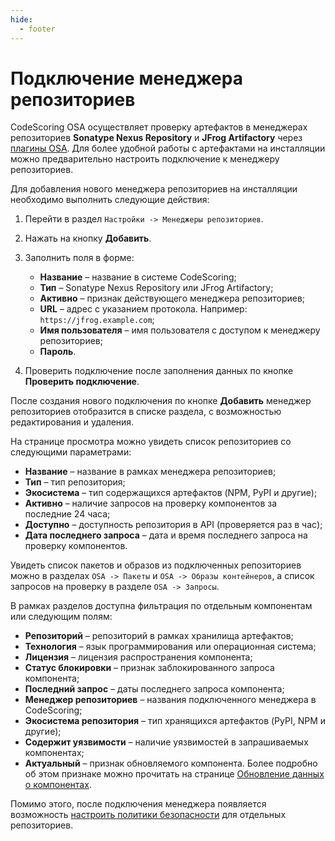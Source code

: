 ```yaml
---
hide:
  - footer
---
```


# Подключение менеджера репозиториев

CodeScoring OSA осуществляет проверку артефактов в менеджерах репозиториев **Sonatype Nexus Repository** и **JFrog Artifactory** через [плагины OSA](/osa). Для более удобной работы с артефактами на инсталляции можно предварительно настроить подключение к менеджеру репозиториев.

Для добавления нового менеджера репозиториев на инсталляции необходимо выполнить следующие действия:

1. Перейти в раздел `Настройки -> Менеджеры репозиториев`.
2. Нажать на кнопку **Добавить**.
3. Заполнить поля в форме:

    - **Название** – название в системе CodeScoring;
    - **Тип** – Sonatype Nexus Repository или JFrog Artifactory;
    - **Активно** – признак действующего менеджера репозиториев;
    - **URL** – адрес с указанием протокола. Например: `https://jfrog.example.com`;
    - **Имя пользователя** – имя пользователя с доступом к менеджеру репозиториев;
    - **Пароль**.

4. Проверить подключение после заполнения данных по кнопке **Проверить подключение**.

После создания нового подключения по кнопке **Добавить** менеджер репозиториев отобразится в списке раздела, с возможностью редактирования и удаления.

На странице просмотра можно увидеть список репозиториев со следующими параметрами:

- **Название** – название в рамках менеджера репозиториев;
- **Тип** – тип репозитория;
- **Экосистема** – тип содержащихся артефактов (NPM, PyPI и другие);
- **Активно** – наличие запросов на проверку компонентов за последние 24 часа;
- **Доступно** – доступность репозитория в API (проверяется раз в час);
- **Дата последнего запроса** – дата и время последнего запроса на проверку компонентов.

Увидеть список пакетов и образов из подключенных репозиториев можно в разделах `OSA -> Пакеты` и `OSA -> Образы контейнеров`, а список запросов на проверку в разделе `OSA -> Запросы`. 

В рамках разделов доступна фильтрация по отдельным компонентам или следующим полям:

- **Репозиторий** – репозиторий в рамках хранилища артефактов;
- **Технология** – язык программирования или операционная система;
- **Лицензия** – лицензия распространения компонента;
- **Статус блокировки** – признак заблокированного запроса компонента;
- **Последний запрос** – даты последнего запроса компонента;
- **Менеджер репозиториев** – названия подключенного менеджера в CodeScoring;
- **Экосистема репозитория** – тип хранящихся артефактов (PyPI, NPM и другие);
- **Содержит уязвимости** – наличие уязвимостей в запрашиваемых компонентах;
- **Актуальный** – признак обновляемого компонента. Более подробно об этом признаке можно прочитать на странице [Обновление данных о компонентах](/osa/update).

Помимо этого, после подключения менеджера появляется возможность [настроить политики безопасности](/osa/osa-policies) для отдельных репозиториев.